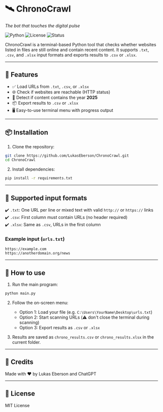 # 🛰️ ChronoCrawl
_The bot that touches the digital pulse_

![Python](https://img.shields.io/badge/python-3.8+-blue)
![License](https://img.shields.io/badge/license-MIT-green)
![Status](https://img.shields.io/badge/status-active-brightgreen)

ChronoCrawl is a terminal-based Python tool that checks whether websites listed in files are still online and contain recent content.
It supports `.txt`, `.csv`, and `.xlsx` input formats and exports results to `.csv` or `.xlsx`.

---

## 🚀 Features
- ✅ Load URLs from `.txt`, `.csv`, or `.xlsx`
- 🌐 Check if websites are reachable (HTTP status)
- 🔎 Detect if content contains the year **2025**
- 📦 Export results to `.csv` or `.xlsx`
- 🖥️ Easy-to-use terminal menu with progress output

---

## 📦 Installation

1. Clone the repository:
```bash
git clone https://github.com/LukasEberson/ChronoCrawl.git
cd ChronoCrawl
```

2. Install dependencies:
```bash
pip install -r requirements.txt
```

---

## 📁 Supported input formats

✔️ `.txt`: One URL per line or mixed text with valid `http://` or `https://` links  
✔️ `.csv`: First column must contain URLs (no header required)  
✔️ `.xlsx`: Same as `.csv`, URLs in the first column

### Example input (`urls.txt`)
```
https://example.com
https://anotherdomain.org/news
```

---

## 🧭 How to use

1. Run the main program:
```bash
python main.py
```

2. Follow the on-screen menu:
   - Option 1: Load your file (e.g. `C:\Users\YourName\Desktop\urls.txt`)
   - Option 2: Start scanning URLs (⚠️ don't close the terminal during scanning)
   - Option 3: Export results as `.csv` or `.xlsx`

3. Results are saved as `chrono_results.csv` or `chrono_results.xlsx` in the current folder.

---

## 🧠 Credits
Made with ❤️ by Lukas Eberson and ChatGPT

---

## 📄 License
MIT License
